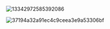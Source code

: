 ![13342972585392086](https://github.com/dirde12078904/dirde12078904/assets/113779902/cb3ab91a-68c1-4324-8939-2eae44fc4140)

![37194a32a91ec4c9ceea3e9a53306bf](https://github.com/dirde12078904/dirde12078904/assets/113779902/08f9f66d-1e84-4b28-805c-b8cbfe8387f2)
